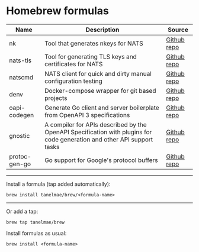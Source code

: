 # Homebrew formulas

| Name          | Description                                                                                                             | Source                                                 |
| ------------- | ----------------------------------------------------------------------------------------------------------------------- | ------------------------------------------------------ |
| nk            | Tool that generates nkeys for NATS                                                                                      | [Github repo](https://github.com/nats-io/nkeys)        |
| nats-tls      | Tool for generating TLS keys and certificates for NATS                                                                  | [Github repo](https://github.com/tanelmae/nats-tls)    |
| natscmd       | NATS client for quick and dirty manual configuration testing                                                            | [Github repo](https://github.com/tanelmae/natscmd)     |
| denv          | Docker-compose wrapper for git based projects                                                                           | [Github repo](https://github.com/tanelmae/denv)        |
| oapi-codegen  | Generate Go client and server boilerplate from OpenAPI 3 specifications                                                 | [Github repo](https://github.com/deepmap/oapi-codegen) |
| gnostic       | A compiler for APIs described by the OpenAPI Specification with plugins for code generation and other API support tasks | [Github repo](https://github.com/googleapis/gnostic)   |
| protoc-gen-go | Go support for Google's protocol buffers                                                                                | [Github repo](https://github.com/golang/protobuf)      |

---

Install a formula (tap added automatically):

`brew install tanelmae/brew/<formula-name>`

---

Or add a tap:

`brew tap tanelmae/brew`

Install formulas as usual:

`brew install <formula-name>`
